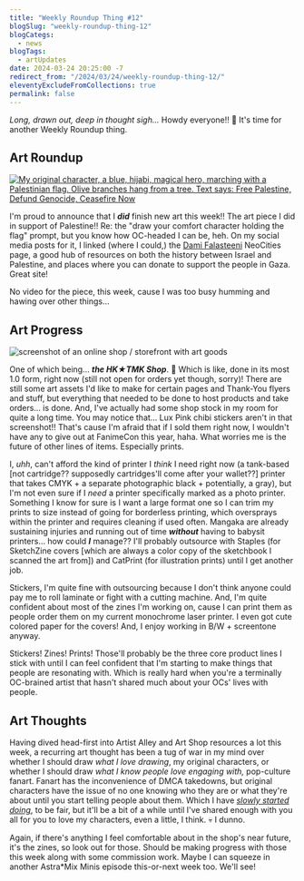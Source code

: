 ```yaml
---
title: "Weekly Roundup Thing #12"
blogSlug: "weekly-roundup-thing-12"
blogCategs:
  - news
blogTags:
  - artUpdates
date: 2024-03-24 20:25:00 -7
redirect_from: "/2024/03/24/weekly-roundup-thing-12/"
eleventyExcludeFromCollections: true
permalink: false
---
```

*Long, drawn out, deep in thought sigh…* Howdy everyone!! 🫡 It's time for another Weekly Roundup thing.

## Art Roundup

[![My original character, a blue, hijabi, magical hero, marching with a Palestinian flag. Olive branches hang from a tree. Text says: Free Palestine, Defund Genocide, Ceasefire Now](D:\Users\hikad\Pictures\Art%20Posts\Gallery\2024\20240219_NX%20Indg%20Final%20Crop%2096-gwm.png)](https://hikatamika.com/portfolio/2024-03-indigo/)

I'm proud to announce that I _**did**_ finish new art this week!! The art piece I did in support of Palestine!! Re: the "draw your comfort character holding the flag" prompt, but you know how OC-headed I can be, heh. On my social media posts for it, I linked (where I could,) the [Dami Falasteeni](https://damifalasteeni.neocities.org/) NeoCities page, a good hub of resources on both the history between Israel and Palestine, and places where you can donate to support the people in Gaza. Great site!

No video for the piece, this week, cause I was too busy humming and hawing over other things…

## Art Progress

![screenshot of an online shop / storefront with art goods](20240324-01.jpg)

One of which being… **_the HK★TMK Shop_**. 🧍 Which is like, done in its most 1.0 form, right now (still not open for orders yet though, sorry)! There are still some art assets I'd like to make for certain pages and Thank-You flyers and stuff, but everything that needed to be done to host products and take orders… is done. And, I've actually had some shop stock in my room for quite a long time. You may notice that… Lux Pink chibi stickers aren't in that screenshot!! That's cause I'm afraid that if I sold them right now, I wouldn't have any to give out at FanimeCon this year, haha. What worries me is the future of other lines of items. Especially prints.

I, _uhh_, can't afford the kind of printer I _think_ I need right now (a tank-based [not cartridge?? supposedly cartridges'll come after your wallet??] printer that takes CMYK + a separate photographic black + potentially, a gray), but I'm not even sure if I _need_ a printer specifically marked as a photo printer. Something I know for sure is I want a large format one so I can trim my prints to size instead of going for borderless printing, which oversprays within the printer and requires cleaning if used often. Mangaka are already sustaining injuries and running out of time **_without_** having to babysit printers… how could _**I**_ manage?? I'll probably outsource with Staples (for SketchZine covers [which are always a color copy of the sketchbook I scanned the art from]) and CatPrint (for illustration prints) until I get another job.

Stickers, I'm quite fine with outsourcing because I don't think anyone could pay me to roll laminate or fight with a cutting machine. And, I'm quite confident about most of the zines I'm working on, cause I can print them as people order them on my current monochrome laser printer. I even got cute colored paper for the covers! And, I enjoy working in B/W + screentone anyway.

Stickers! Zines! Prints! Those'll probably be the three core product lines I stick with until I can feel confident that I'm starting to make things that people are resonating with. Which is really hard when you're a terminally OC-brained artist that hasn't shared much about your OCs' lives with people.

## Art Thoughts

Having dived head-first into Artist Alley and Art Shop resources a lot this week, a recurring art thought has been a tug of war in my mind over whether I should draw _what I love drawing_, my original characters, or whether I should draw _what I know people love engaging with,_ pop-culture fanart. Fanart has the inconvenience of DMCA takedowns, but original characters have the issue of no one knowing who they are or what they're about until you start telling people about them. Which I have _[slowly started doing](https://hikatamika.com/astramix/)_, to be fair, but it'll be a bit of a while until I've shared enough with you all for you to love my characters, even a little, I think. 💀 I dunno.

Again, if there's anything I feel comfortable about in the shop's near future, it's the zines, so look out for those. Should be making progress with those this week along with some commission work. Maybe I can squeeze in another Astra*Mix Minis episode this-or-next week too. We'll see!